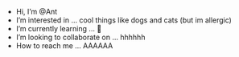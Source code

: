 - Hi, I’m @Ant
- I’m interested in ... cool things like dogs and cats (but im allergic)
- I’m currently learning ... 🐍
- I’m looking to collaborate on ... hhhhhh
- How to reach me ... AAAAAA

<!---
Pelleggy/Pelleggy is a ✨ special ✨ repository because its `README.md` (this file) appears on your GitHub profile.
You can click the Preview link to take a look at your changes.
--->
